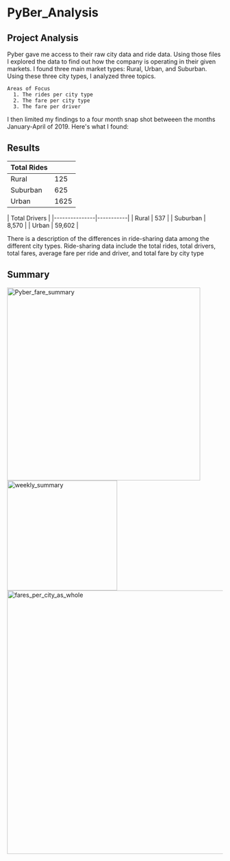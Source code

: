 # PyBer_Analysis

## Project Analysis
  Pyber gave me access to their raw city data and ride data. Using those files I explored the data to find out how the company is operating in their given markets. I found three main market types: Rural, Urban, and Suburban. Using these three city types, I analyzed three topics.  
  
    Areas of Focus
      1. The rides per city type 
      2. The fare per city type 
      3. The fare per driver
  
  I then limited my findings to a four month snap shot betweeen the months January-April of 2019. Here's what I found:

## Results

| Total Rides   |               |
| ------------- | ------------- |
| Rural         | 125           |
| Suburban      | 625           |
| Urban         | 1625          |  


| Total Drivers |
|---------------|-----------|
| Rural         | 537 |
| Suburban      | 8,570 |
| Urban         | 59,602 |
  
  There is a description of the differences in ride-sharing data among the different city types. Ride-sharing data include the total rides, total drivers, total fares, average fare per ride and driver, and total fare by city type
  

## Summary
<img width="451" alt="Pyber_fare_summary" src="https://user-images.githubusercontent.com/99840803/160264936-cde97d5b-d0bc-449a-9d2a-eb9329b8cff1.png">
<img width="257" alt="weekly_summary" src="https://user-images.githubusercontent.com/99840803/160264937-aa8a2406-2790-4a5e-aef8-0af95afdcbb3.png">
<img width="616" alt="fares_per_city_as_whole" src="https://user-images.githubusercontent.com/99840803/160264938-11499c76-f074-4d31-b278-738f1041b890.png">
